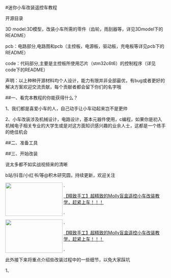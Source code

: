 

#迷你小车改装遥控车教程

开源目录

3D model:3D模型，改装小车所需的零件（齿轮，雨刮器等，详见3Dmodel下的README）

pcb：电路部分,电路图和pcb（主控板，电源板，驱动板，充电板等详见pcb下的README）

code：代码部分,主要是主控板所使用芯片（stm32c6t6）的控制程序（详见code下的README）

声明：以上种种开源材料均个人设计，能力有限并非全部最优，有bug或者更好的解决方案欢迎交流贡献，每个贡献者都会留下你们的名字哦

##一、看完本教程的你能获得什么？

1、我们都是喜爱小车的人，自己动手让小车动起来岂不是更帅

2、小车改装涉及机械设计，电路设计，基本元器件使用，c编程，如果你是初入机械电子相关专业的大学生或是对这方面知识感兴趣的业余人士，这都是一个练手的绝佳机会

##二、准备工具

##三、开始改装

说太多都不如实战视频来的清晰

b站/抖音/小红书/等@积木研究圆，持续更新，欢迎关注

[//]: # (![]&#40;H:\Creative-Mini-Car-Modification\docs\mollycar.png&#41;)


<img src="H:\Creative-Mini-Car-Modification\docs\mollycar.png" width="180" height="105" align="left">
.


[【精致手工】超精致的Molly盲盒遥控小车改装教学，赶紧上车！！！](https://www.bilibili.com/video/BV1tP4y1i7FT/?spm_id_from=333.999.0.0&vd_source=89cad0e1890ff49027d6a9f92e9147a6)

.

<img src="H:\Creative-Mini-Car-Modification\docs\mollycar.png" width="180" height="105" align="left"> 

.

[【精致手工】超精致的Molly盲盒遥控小车改装教学，赶紧上车！！！](https://www.bilibili.com/video/BV1tP4y1i7FT/?spm_id_from=333.999.0.0&vd_source=89cad0e1890ff49027d6a9f92e9147a6)

.

此外接下来将重点介绍些改装过程中的一些细节，以免大家踩坑

1、